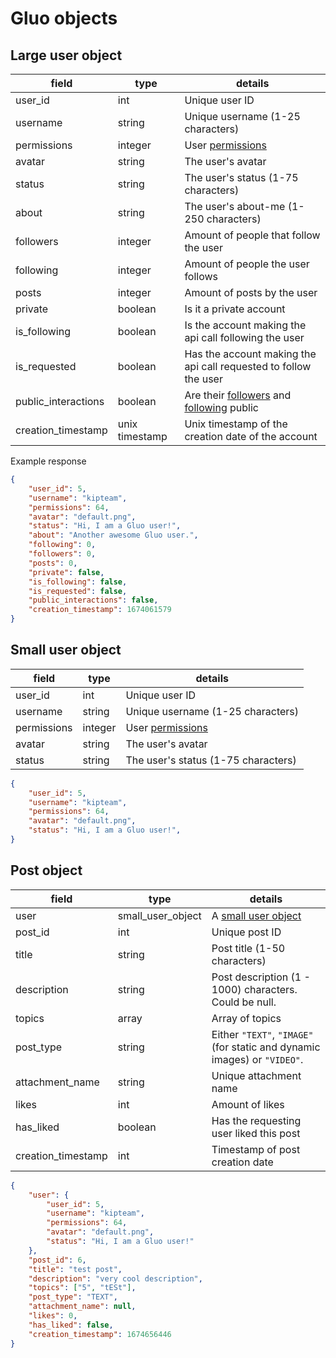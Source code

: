 # Gluo objects

## Large user object

| field | type | details |
|-------|------|---------|
| user_id | int | Unique user ID |
| username | string | Unique username (1-25 characters) |
| permissions | integer | User [permissions](permissions.md#general-permissions) |
| avatar | string | The user's avatar |
| status | string | The user's status (1-75 characters) |
| about | string | The user's about-me (1-250 characters) |
| followers | integer | Amount of people that follow the user |
| following | integer | Amount of people the user follows |
| posts | integer | Amount of posts by the user |
| private | boolean | Is it a private account |
| is_following | boolean | Is the account making the api call following the user |
| is_requested | boolean | Has the account making the api call requested to follow the user |
| public_interactions | boolean | Are their [followers](/v3/resources/users.md#getting-a-users-followers) and [following](/v3/resources/users.md#getting-the-people-a-user-follows) public |
| creation_timestamp | unix timestamp | Unix timestamp of the creation date of the account |

Example response

```json
{
    "user_id": 5,
    "username": "kipteam",
    "permissions": 64,
    "avatar": "default.png",
    "status": "Hi, I am a Gluo user!",
    "about": "Another awesome Gluo user.",
    "following": 0,
    "followers": 0,
    "posts": 0,
    "private": false,
    "is_following": false,
    "is_requested": false,
    "public_interactions": false,
    "creation_timestamp": 1674061579
}
```

## Small user object

| field | type | details |
|-------|------|---------|
| user_id  | int | Unique user ID |
| username  | string | Unique username (1-25 characters) |
| permissions  | integer | User [permissions](permissions.md#general-permissions) |
| avatar | string | The user's avatar |
| status  | string | The user's status (1-75 characters) |

```json
{
    "user_id": 5,
    "username": "kipteam",
    "permissions": 64,
    "avatar": "default.png",
    "status": "Hi, I am a Gluo user!",
}
```

## Post object

| field | type | details |
|-------|------|---------|
| user | small_user_object | A [small user object](/v4/core/objects.md#small-user-object) |
| post_id | int | Unique post ID |
| title | string | Post title (1-50 characters) |
| description | string | Post description (1 - 1000) characters. Could be null. |
| topics | array | Array of topics |
| post_type | string | Either `"TEXT"`, `"IMAGE"` (for static and dynamic images) or `"VIDEO"`. |
| attachment_name | string | Unique attachment name |
| likes | int | Amount of likes |
| has_liked | boolean | Has the requesting user liked this post |
| creation_timestamp | int | Timestamp of post creation date |

```json
{
    "user": {
        "user_id": 5,
        "username": "kipteam",
        "permissions": 64,
        "avatar": "default.png",
        "status": "Hi, I am a Gluo user!"
    },
    "post_id": 6,
    "title": "test post",
    "description": "very cool description",
    "topics": ["5", "tESt"],
    "post_type": "TEXT",
    "attachment_name": null,
    "likes": 0,
    "has_liked": false,
    "creation_timestamp": 1674656446
}
```
